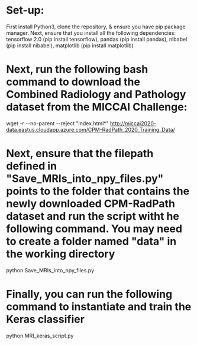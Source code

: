 # Set-up:
First install Python3, clone the repository, & ensure you have pip package manager. Next, ensure that you install all the following dependencies: tensorflow 2.0 (pip install tensorflow), pandas (pip install pandas), nibabel (pip install nibabel), matplotlib (pip install matplotlib)

# Next, run the following bash command to download the Combined Radiology and Pathology dataset from the MICCAI Challenge:

wget -r --no-parent --reject "index.html*" http://miccai2020-data.eastus.cloudapp.azure.com/CPM-RadPath_2020_Training_Data/

# Next, ensure that the filepath defined in "Save_MRIs_into_npy_files.py" points to the folder that contains the newly downloaded CPM-RadPath dataset and run the script witht he following command.  You may need to create a folder named "data" in the working directory

python Save_MRIs_into_npy_files.py

# Finally, you can run the following command to instantiate and train the Keras classifier

python MRI_keras_script.py

